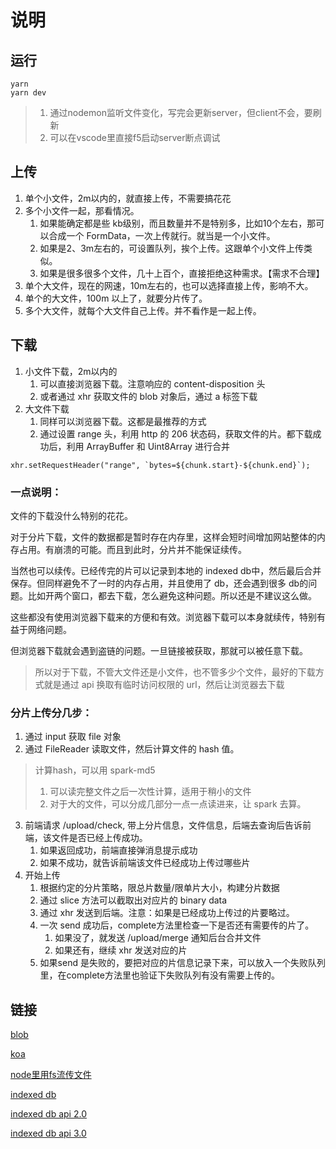 # 说明

## 运行
```
yarn
yarn dev
```

> 1. 通过nodemon监听文件变化，写完会更新server，但client不会，要刷新
> 2. 可以在vscode里直接f5启动server断点调试



## 上传

1. 单个小文件，2m以内的，就直接上传，不需要搞花花
2. 多个小文件一起，那看情况。
   1. 如果能确定都是些 kb级别，而且数量并不是特别多，比如10个左右，那可以合成一个 FormData，一次上传就行。就当是一个小文件。
   2. 如果是2、3m左右的，可设置队列，挨个上传。这跟单个小文件上传类似。
   3. 如果是很多很多个文件，几十上百个，直接拒绝这种需求。【需求不合理】
3. 单个大文件，现在的网速，10m左右的，也可以选择直接上传，影响不大。
4. 单个的大文件，100m 以上了，就要分片传了。
5. 多个大文件，就每个大文件自己上传。并不看作是一起上传。

## 下载

1. 小文件下载，2m以内的
   1. 可以直接浏览器下载。注意响应的 content-disposition 头
   2. 或者通过 xhr 获取文件的 blob 对象后，通过 a 标签下载
2. 大文件下载
   1. 同样可以浏览器下载。这都是最推荐的方式
   2. 通过设置 range 头，利用 http 的 206 状态码，获取文件的片。都下载成功后，利用 ArrayBuffer 和 Uint8Array 进行合并
  
```
xhr.setRequestHeader("range", `bytes=${chunk.start}-${chunk.end}`);
```

### 一点说明：
   
文件的下载没什么特别的花花。

对于分片下载，文件的数据都是暂时存在内存里，这样会短时间增加网站整体的内存占用。有崩溃的可能。而且到此时，分片并不能保证续传。

当然也可以续传。已经传完的片可以记录到本地的 indexed db中，然后最后合并保存。但同样避免不了一时的内存占用，并且使用了 db，还会遇到很多 db的问题。比如开两个窗口，都去下载，怎么避免这种问题。所以还是不建议这么做。

这些都没有使用浏览器下载来的方便和有效。浏览器下载可以本身就续传，特别有益于网络问题。

但浏览器下载就会遇到盗链的问题。一旦链接被获取，那就可以被任意下载。

> 所以对于下载，不管大文件还是小文件，也不管多少个文件，最好的下载方式就是通过 api 换取有临时访问权限的 url，然后让浏览器去下载


### 分片上传分几步：

1. 通过 input 获取 file 对象
2. 通过 FileReader 读取文件，然后计算文件的 hash 值。
  > 计算hash，可以用 spark-md5
  >  1. 可以读完整文件之后一次性计算，适用于稍小的文件
  >  2. 对于大的文件，可以分成几部分一点一点读进来，让 spark 去算。
3. 前端请求 /upload/check, 带上分片信息，文件信息，后端去查询后告诉前端，该文件是否已经上传成功。
   1. 如果返回成功，前端直接弹消息提示成功
   2. 如果不成功，就告诉前端该文件已经成功上传过哪些片
4. 开始上传
   1. 根据约定的分片策略，限总片数量/限单片大小，构建分片数据
   2. 通过 slice 方法可以截取出对应片的 binary data
   3. 通过 xhr 发送到后端。注意：如果是已经成功上传过的片要略过。
   4. 一次 send 成功后，complete方法里检查一下是否还有需要传的片了。
      1. 如果没了，就发送 /upload/merge 通知后台合并文件
      2. 如果还有，继续 xhr 发送对应的片
   5. 如果send 是失败的，要把对应的片信息记录下来，可以放入一个失败队列里，在complete方法里也验证下失败队列有没有需要上传的。


## 链接

[blob](https://zh.javascript.info/blob)

[koa](https://chenshenhai.github.io/koa2-note/note/upload/simple.html)

[node里用fs流传文件](https://www.cnblogs.com/tugenhua0707/p/10828869.html)

[indexed db](https://zh.javascript.info/indexeddb)

[indexed db api 2.0](https://www.w3.org/TR/IndexedDB-2/)

[indexed db api 3.0](https://www.w3.org/TR/IndexedDB/)
